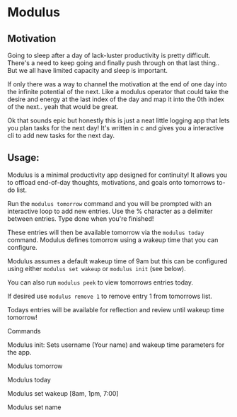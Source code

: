 # Modulus

## Motivation
Going to sleep after a day of lack-luster productivity is pretty difficult. 
There's a need to keep going and finally push through on that last thing..
But we all have limited capacity and sleep is important. 

If only there was a way to channel the motivation at the end of one day into 
the infinite potential of the next. Like a modulus operator
that could take the desire and energy at the last index of the day and map it 
into the 0th index of the next.. yeah that would be great.

Ok that sounds epic but honestly this is just a neat little logging app
that lets you plan tasks for the next day! It's written in c and gives you a 
interactive cli to add new tasks for the next day.

## Usage:

Modulus is a minimal productivity app designed for continuity! 
It allows you to offload end-of-day thoughts, motivations, and goals onto tomorrows to-do list.

Run the `modulus tomorrow` command and you will be prompted with an interactive loop to add new entries. 
Use the % character as a delimiter between entries. Type done when you're finished!

These entries will then be available tomorrow via the `modulus today` command. 
Modulus defines tomorrow using a wakeup time that you can configure.

Modulus assumes a default wakeup time of 9am but this can be configured
using either `modulus set wakeup` or `modulus init` (see below).

You can also run `modulus peek` to view tomorrows entries today.

If desired use `modulus remove 1` to remove entry 1 from tomorrows list.

Todays entries will be available for reflection and review until wakeup time tomorrow! 

Commands

Modulus init:
    Sets username (Your name) and wakeup time parameters for the app. 

Modulus tomorrow

Modulus today

Modulus set wakeup [8am, 1pm, 7:00]

Modulus set name

